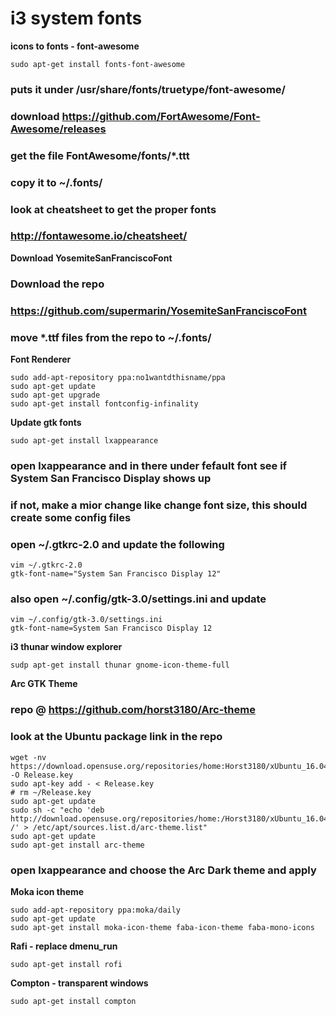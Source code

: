# i3 system fonts

**icons to fonts - font-awesome**

    sudo apt-get install fonts-font-awesome

### puts it under /usr/share/fonts/truetype/font-awesome/

### download https://github.com/FortAwesome/Font-Awesome/releases
### get the file FontAwesome/fonts/*.ttt
### copy it to ~/.fonts/
### look at cheatsheet to get the proper fonts
### http://fontawesome.io/cheatsheet/

**Download YosemiteSanFranciscoFont**

###  Download the repo
### https://github.com/supermarin/YosemiteSanFranciscoFont
### move *.ttf files from the repo to ~/.fonts/

**Font Renderer**

    sudo add-apt-repository ppa:no1wantdthisname/ppa
    sudo apt-get update
    sudo apt-get upgrade
    sudo apt-get install fontconfig-infinality

**Update gtk fonts**

    sudo apt-get install lxappearance

### open lxappearance and in there under fefault font see if System San Francisco Display shows up
### if not, make a mior change like change font size, this should create some config files
### open ~/.gtkrc-2.0 and update the following

    vim ~/.gtkrc-2.0
    gtk-font-name="System San Francisco Display 12"

### also open ~/.config/gtk-3.0/settings.ini and update

    vim ~/.config/gtk-3.0/settings.ini
    gtk-font-name=System San Francisco Display 12

**i3 thunar window explorer**

    sudp apt-get install thunar gnome-icon-theme-full

**Arc GTK Theme**

 ### repo @ https://github.com/horst3180/Arc-theme
 ### look at the Ubuntu package link in the repo

    wget -nv https://download.opensuse.org/repositories/home:Horst3180/xUbuntu_16.04/Release.key -O Release.key
    sudo apt-key add - < Release.key
    # rm ~/Release.key
    sudo apt-get update
    sudo sh -c "echo 'deb http://download.opensuse.org/repositories/home:/Horst3180/xUbuntu_16.04/ /' > /etc/apt/sources.list.d/arc-theme.list"
    sudo apt-get update
    sudo apt-get install arc-theme

### open lxappearance and choose the Arc Dark theme and apply

**Moka icon theme**

    sudo add-apt-repository ppa:moka/daily
    sudo apt-get update
    sudo apt-get install moka-icon-theme faba-icon-theme faba-mono-icons

**Rafi - replace dmenu_run**

    sudo apt-get install rofi

**Compton - transparent windows**

    sudo apt-get install compton